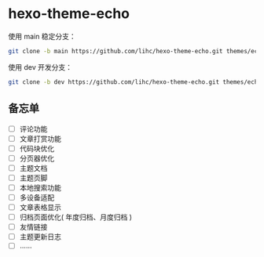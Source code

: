 # hexo-theme-echo

使用 main 稳定分支：

```sh
git clone -b main https://github.com/lihc/hexo-theme-echo.git themes/echo
```

使用 dev 开发分支：

```sh
git clone -b dev https://github.com/lihc/hexo-theme-echo.git themes/echo
```



## 备忘单

- [ ] 评论功能
- [ ] 文章打赏功能
- [ ] 代码块优化
- [ ] 分页器优化
- [ ] 主题文档
- [ ] 主题页脚
- [ ] 本地搜索功能
- [ ] 多设备适配
- [ ] 文章表格显示
- [ ] 归档页面优化( 年度归档、月度归档 )
- [ ] 友情链接
- [ ] 主题更新日志
- [ ] ......
